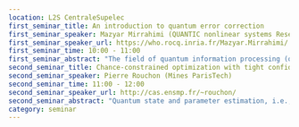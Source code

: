 ```yaml
---
location: L2S CentraleSupelec 
first_seminar_title: An introduction to quantum error correction
first_seminar_speaker: Mazyar Mirrahimi (QUANTIC nonlinear systems Research Group, INRIA Paris)
first_seminar_speaker_url: https://who.rocq.inria.fr/Mazyar.Mirrahimi/
first_seminar_time: 10:00 - 11:00
first_seminar_abstract: "The field of quantum information processing (quantum computing and quantum communication) has seen a tremendous progress during the past few decades. Many proof-of-principle experiments on small scale (few physical degrees of freedom) quantum systems have been realized within various physical frameworks such as NMR (Nuclear Magnetic Resonance), trapped ions, cavity quantum electrodynamics, linear optics and superconducting circuits. Despite all these achievements, and in order to make this a useful technology, a major scaling step is required towards many-qubit (quantum bit) protocols. The main obstacle here is the destruction of quantum coherence (called decoherence) due to the interaction of the quantum system with its environment. The next critical stage in the development of quantum information processing is most certainly the active quantum error correction (QEC). Through this stage one designs, possibly using many physical qubits, an encoded logical qubit which is protected against major decoherence channels and hence admits a significantly longer effective coherence time than a physical qubit. While a theory of quantum error correction has existed and developed since mid 1990s, the first experiments are being currently investigated in the physics laboratories around the world. I will review some of the theory behind this field and the role that feedback control plays in it. I will also review some of the most recent progress on the experimental side."
second_seminar_title: Chance-constrained optimization with tight confidence bounds
second_seminar_speaker: Pierre Rouchon (Mines ParisTech)
second_seminar_time: 11:00 - 12:00
second_seminar_speaker_url: http://cas.ensmp.fr/~rouchon/
second_seminar_abstract: "Quantum state and parameter estimation, i.e., quantum state and process tomography, is usually based on positive  operator-valued measures (POVM) and on  their  experimental  statistics.  Among the available reconstruction  techniques, the  maximum-likelihood (MaxLike) algorithm is an efficient one. We describe here an extension of such MaxLike algorithm when the measurement process cannot be simply described by POVM. Here the reconstruction relies on a set of quantum trajectories and their measurement records.  It includes the fact that, in practice, each measurement could take a finite among of time and could be corrupted by imperfections and decoherence. The proposed extension relies on effective matrices appearing in quantum smoothing (past quantum state) and solutions of adjoint quantum filters. This extension is illustrated on experimental data of a superconducting qubit with fluorescence heterodyne measurement and of quantum non demolition photon counting. This talk is based on [1,2] and on the recent PhD thesis of Pierre Six [3] (in French).<br>[1] P. Six, P. Campagne-Ibarcq, L. Bretheau, B. Huard, and P. Rouchon. Parameter estimation from measurements along quantum trajectories. In 2015 54th IEEE Conference on Decision and Control (CDC), pages 7742--7748, 15-18 Dec. 2015.<br>[2] P. Six, Ph. Campagne-Ibarcq, I. Dotsenko, A. Sarlette, B. Huard, and P. Rouchon. Quantum state tomography with noninstantaneous measure- ments, imp erfections, and decoherence. Phys. Rev. A, 93:012109, Jan 2016<br>[3] P. Six, Estimation d'état et de paramétres p our les systémes quantiques ouverts, Thése de doctorat Mathématique et Automatique Paris Sciences et Lettres, 2016. http://www.theses.fr/2016PSLEM019/document"
category: seminar
---
```

